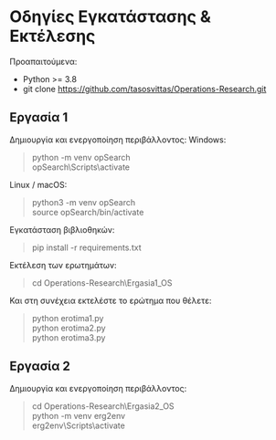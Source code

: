 Οδηγίες Εγκατάστασης & Εκτέλεσης
================================

Προαπαιτούμενα:
- Python >= 3.8
- git clone https://github.com/tasosvittas/Operations-Research.git

## Εργασία 1

Δημιουργία και ενεργοποίηση περιβάλλοντος:
Windows:
> python -m venv opSearch <br>
> opSearch\Scripts\activate

Linux / macOS:
> python3 -m venv opSearch <br>
> source opSearch/bin/activate

Εγκατάσταση βιβλιοθηκών:
> pip install -r requirements.txt

Εκτέλεση των ερωτημάτων:
> cd Operations-Research\Ergasia1_OS

Και στη συνέχεια εκτελέστε το ερώτημα που θέλετε:
> python erotima1.py  
> python erotima2.py  
> python erotima3.py

## Εργασία 2

Δημιουργία και ενεργοποίηση περιβάλλοντος:
> cd Operations-Research\Ergasia2_OS <br>
> python -m venv erg2env <br>
> erg2env\Scripts\activate
